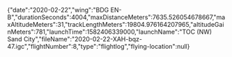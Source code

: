 {"date":"2020-02-22","wing":"BDG EN-B","durationSeconds":4004,"maxDistanceMeters":7635.526054678667,"maxAltitudeMeters":31,"trackLengthMeters":19804.976164207965,"altitudeGainMeters":781,"launchTime":1582406339000,"launchName":"TOC (NW) Sand City","fileName":"2020-02-22-XAH-bqz-47.igc","flightNumber":8,"type":"flightlog","flying-location":null}
